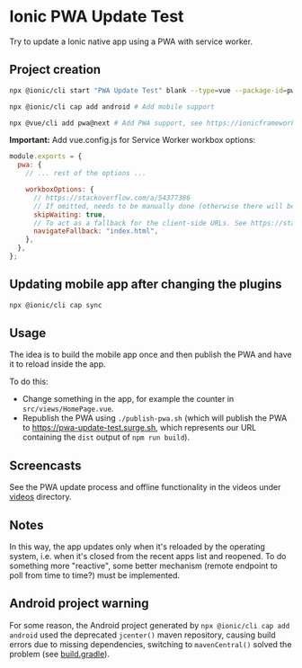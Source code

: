 # Ionic PWA Update Test

Try to update a Ionic native app using a PWA with service worker.

## Project creation

```sh
npx @ionic/cli start "PWA Update Test" blank --type=vue --package-id=pwa.update.test --project-id=pwa-update-test

npx @ionic/cli cap add android # Add mobile support

npx @vue/cli add pwa@next # Add PWA support, see https://ionicframework.com/docs/vue/pwa
```

**Important:** Add vue.config.js for Service Worker workbox options:

```js
module.exports = {
  pwa: {
    // ... rest of the options ...

    workboxOptions: {
      // https://stackoverflow.com/a/54377386
      // If omitted, needs to be manually done (otherwise there will be an infinite refresh loop)
      skipWaiting: true,
      // To act as a fallback for the client-side URLs. See https://stackoverflow.com/a/59389816.
      navigateFallback: "index.html",
    },
  },
};
```

## Updating mobile app after changing the plugins

```sh
npx @ionic/cli cap sync
```

## Usage

The idea is to build the mobile app once and then publish the PWA and have it to reload inside the app.

To do this:

- Change something in the app, for example the counter in `src/views/HomePage.vue`.
- Republish the PWA using `./publish-pwa.sh` (which will publish the PWA to <https://pwa-update-test.surge.sh>, which represents our URL containing the `dist` output of `npm run build`).

## Screencasts

See the PWA update process and offline functionality in the videos under [videos](./videos) directory.

## Notes

In this way, the app updates only when it's reloaded by the operating system, i.e. when it's closed from the recent apps list and reopened. To do something more "reactive", some better mechanism (remote endpoint to poll from time to time?) must be implemented.

## Android project warning

For some reason, the Android project generated by `npx @ionic/cli cap add android` used the deprecated `jcenter()` maven repository, causing build errors due to missing dependencies, switching to `mavenCentral()` solved the problem (see [build.gradle](android/build.gradle)).
